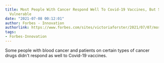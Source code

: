 ```yaml
---
title: Most People With Cancer Respond Well To Covid-19 Vaccines, But Some Remain
  Vulnerable
date: "2021-07-08 00:12:01"
author: Forbes - Innovation
authorlink: https://www.forbes.com/sites/victoriaforster/2021/07/07/most-people-with-cancer-respond-well-to-covid-19-vaccines-but-some-remain-vulnerable/
tags:
- Forbes-Innovation
---
```

Some people with blood cancer and patients on certain types of cancer drugs didn't respond as well to Covid-19 vaccines.